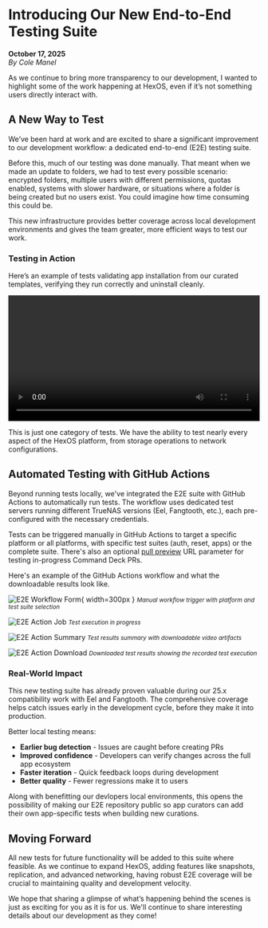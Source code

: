 # Introducing Our New End-to-End Testing Suite

**October 17, 2025**  
*By Cole Manel*

As we continue to bring more transparency to our development, I wanted to highlight some of the work happening at HexOS, even if it’s not something users directly interact with.

## A New Way to Test

We’ve been hard at work and are excited to share a significant improvement to our development workflow: a dedicated end-to-end (E2E) testing suite.  

Before this, much of our testing was done manually. That meant when we made an update to folders, we had to test every possible scenario: encrypted folders, multiple users with different permissions, quotas enabled, systems with slower hardware, or situations where a folder is being created but no users exist. You could imagine how time consuming this could be.  

This new infrastructure provides better coverage across local development environments and gives the team greater, more efficient ways to test our work. 

### Testing in Action

Here’s an example of tests validating app installation from our curated templates, verifying they run correctly and uninstall cleanly.  

<video controls style="width: 100%; max-width: 800px;">
  <source src="/assets/videos/e2e-install-test.mov" type="video/mp4">
  Your browser does not support the video tag.
</video>

This is just one category of tests.
We have the ability to test nearly every aspect of the HexOS platform, from storage operations to network configurations.

## Automated Testing with GitHub Actions

Beyond running tests locally, we've integrated the E2E suite with GitHub Actions to automatically run tests. The workflow uses dedicated test servers running different TrueNAS versions (Eel, Fangtooth, etc.), each pre-configured with the necessary credentials.

Tests can be triggered manually in GitHub Actions to target a specific platform or all platforms, with specific test suites (auth, reset, apps) or the complete suite. There's also an optional [pull preview](/community/how-to-contribute/#preview-your-changes-with-pullpreview) URL parameter for testing in-progress Command Deck PRs.

Here's an example of the GitHub Actions workflow and what the downloadable results look like.

![E2E Workflow Form](/assets/screenshots/e2e-workflow-form.png){ width=300px }
<small>*Manual workflow trigger with platform and test suite selection*</small>

![E2E Action Job](/assets/screenshots/e2e-action-job.png)
<small>*Test execution in progress*</small>

![E2E Action Summary](/assets/screenshots/e2e-action-summary.png)
<small>*Test results summary with downloadable video artifacts*</small>

![E2E Action Download](/assets/screenshots/e2e-action-download.png)
<small>*Downloaded test results showing the recorded test execution*</small>

### Real-World Impact

This new testing suite has already proven valuable during our 25.x compatibility work with Eel and Fangtooth. The comprehensive coverage helps catch issues early in the development cycle, before they make it into production.

Better local testing means:
- **Earlier bug detection** - Issues are caught before creating PRs  
- **Improved confidence** - Developers can verify changes across the full app ecosystem  
- **Faster iteration** - Quick feedback loops during development  
- **Better quality** - Fewer regressions make it to users  

Along with benefitting our devlopers local environments, this opens the possibility of making our E2E repository public so app curators can add their own app-specific tests when building new curations.

## Moving Forward

All new tests for future functionality will be added to this suite where feasible. As we continue to expand HexOS, adding features like snapshots, replication, and advanced networking, having robust E2E coverage will be crucial to maintaining quality and development velocity.

We hope that sharing a glimpse of what’s happening behind the scenes is just as exciting for you as it is for us. We'll continue to share interesting details about our development as they come!
